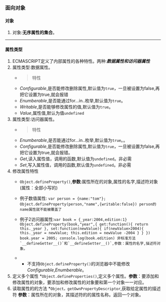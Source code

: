 ### 面向对象

#### 对象

1. 对象:**无序属性的集合**。

****
#### 属性类型

1. ECMASCRIPT定义了内部属性的各种特性。两种:***数据属性和访问器属性***
2. 属性类型:数据属性。
	* > 特性
	* *Configurable*,是否能修改删除属性,默认值为`true`，一旦被设置为false,再把它设置为true,就会报错
	* *Enumberable*,是否能通过for...in..枚举,默认值为`true`。
	* *Writable*,是否能够修改属性的值,默认值为`true`。
	* *Value*,属性值,默认为值`undefined`
3. 属性类型:访问器属性。
	* > 特性
	* *Enumberable*,是否能通过for...in..枚举,默认值为`true`。。
	* *Configurable*,是否能修改删除属性,默认值为`true`，一旦被设置为false,再把它设置为true,就会报错。
	* *Get*,读入属性值，调用的函数,默认值为`undefined`。非必需
	* *Set*,写入属性值，调用的函数,默认值为`undefined`。非必需
4. 修改属性特性
	* `Object.defineProperty()`,**参数**:属性所在的对象,属性的名字,描述符对象(属性：全部小写的)
	* 例子数值属性: ``` var person = {name:"tom"};
				Object.defineProperty(person,"name",{writable:false})
				person的name属性就不能被覆盖了
			```

	* 例子2访问器属性:``` var book = {_year:2004,edition:1}
				Object.defineProperty(book,"year",{
					get:function(){
						return this._year
					},
					set:function(newValue){
						if(newValue>2004){
							this._year = newValue;
							this.edition = newValue -2004
						}
					}
				})
				book.year = 2005;
				console.log(book.edition)
				非标准方法
				`__defineGetter__()`和`__defineSetter__()`,参数：属性的名字,描述符对象。
			```
	* * 不支持`Object.defineProperty()`的浏览器中不能修改*Configurable*,*Enumberable*。
5. 定义多个属性
	*`Object.defineProperties()`,定义多个属性。**参数**：要添加和修改属性的对象，要添加和修改属性的对象要和第一个对象一一对应。
6. 读取属性的的方法
	*`Object。getOwnPropertyDescriptor`,获取给定属性的描述符 **参数**：属性所在的对象，其描述符的的属性名称。返回一个对象。